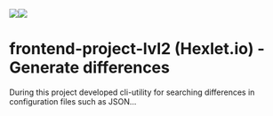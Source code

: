 <a href="https://codeclimate.com/github/GPopov9/frontend-project-lvl2/maintainability"><img src="https://api.codeclimate.com/v1/badges/c4fab2be8946d277deab/maintainability" /></a><a href="https://codeclimate.com/github/GPopov9/frontend-project-lvl2/test_coverage"><img src="https://api.codeclimate.com/v1/badges/c4fab2be8946d277deab/test_coverage" /></a>
# frontend-project-lvl2 (Hexlet.io) - Generate differences
During this project developed cli-utility for searching differences in configuration files such as JSON... 
